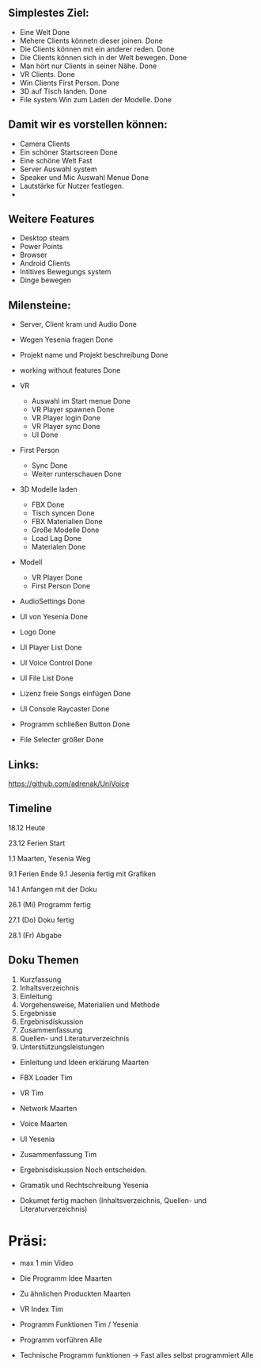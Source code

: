 
## Simplestes Ziel:
- Eine Welt                                     Done
- Mehere Clients könnetn dieser joinen.         Done
- Die Clients können mit ein anderer reden.     Done
- Die Clients können sich in der Welt bewegen.  Done
- Man hört nur Clients in seiner Nähe.          Done
- VR Clients.                                   Done                           
- Win Clients First Person.                     Done
- 3D auf Tisch landen.                          Done
- File system Win zum Laden der Modelle.        Done

## Damit wir es vorstellen können:
- Camera Clients
- Ein schöner Startscreen                       Done
- Eine schöne Welt                              Fast
- Server Auswahl system
- Speaker und Mic Auswahl Menue                 Done
- Lautstärke für Nutzer festlegen.
-               
## Weitere Features
- Desktop steam  
- Power Points
- Browser
- Android Clients
- Intitives Bewegungs system
- Dinge bewegen

## Milensteine:
- Server, Client kram und Audio                 Done
- Wegen Yesenia fragen                          Done
- Projekt name und Projekt beschreibung         Done
- working without features                      Done

- VR  
    - Auswahl im Start menue                    Done      
    - VR Player spawnen                         Done
    - VR Player login                           Done
    - VR Player sync                            Done
    - UI                                        Done
- First Person                              
    - Sync                                      Done
    - Weiter runterschauen                      Done
- 3D Modelle laden 
    - FBX                                       Done
    - Tisch syncen                              Done
    - FBX Materialien                           Done
    - Große Modelle                             Done
    - Load Lag                                  Done
    - Materialen                                Done
- Modell
    - VR Player                                 Done
    - First Person                              Done

- AudioSettings                                 Done
- UI von Yesenia                                Done
- Logo                                          Done

- UI Player List                                Done
- UI Voice Control                              Done
- UI File List                                  Done
- Lizenz freie Songs einfügen                   Done
- UI Console Raycaster                          Done
- Programm schließen Button                     Done
- File Selecter größer                          Done             

## Links:
https://github.com/adrenak/UniVoice


## Timeline

18.12 Heute


23.12 Ferien Start


1.1 Maarten, Yesenia Weg

                
9.1 Ferien Ende
9.1 Jesenia fertig mit Grafiken

14.1 Anfangen mit der Doku

26.1 (Mi) Programm fertig

27.1 (Do) Doku fertig

28.1 (Fr) Abgabe


## Doku Themen
1.	Kurzfassung
2.	Inhaltsverzeichnis
3.	Einleitung
4.	Vorgehensweise, Materialien und Methode
5.	Ergebnisse
6.	Ergebnisdiskussion
7.	Zusammenfassung
8.	Quellen- und Literaturverzeichnis
9.	Unterstützungsleistungen


- Einleitung und Ideen erklärung    Maarten
- FBX Loader                        Tim
- VR                                Tim
- Network                           Maarten
- Voice                             Maarten
- UI                                Yesenia
- Zusammenfassung                   Tim
- Ergebnisdiskussion                Noch entscheiden.
- Gramatik und Rechtschreibung      Yesenia

- Dokumet fertig machen (Inhaltsverzeichnis, Quellen- und Literaturverzeichnis)

# Präsi:
- max 1 min Video

- Die Programm Idee                                                     Maarten
- Zu ähnlichen Produckten                                               Maarten
- VR Index                                                              Tim
- Programm Funktionen                                                   Tim / Yesenia
- Programm vorführen                                                    Alle
- Technische Programm funktionen -> Fast alles selbst programmiert      Alle